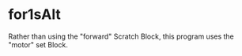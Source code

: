 for1sAlt
========

Rather than using the "forward" Scratch Block, this program uses the "motor" set Block.  
